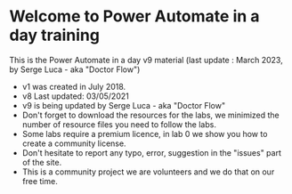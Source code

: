 # Welcome to Power Automate in a day training
This is the Power Automate in a day v9 material (last update : March 2023, by Serge Luca - aka "Doctor Flow")  
- v1 was created in July 2018.  
- v8 Last updated: 03/05/2021
- v9 is being updated by Serge Luca - aka "Doctor Flow" 
- Don't forget to download the resources for the labs, we minimized the number of resource files you need to follow the labs.  
- Some labs require a premium licence, in lab 0 we show you how to create a community license.  
- Don't hesitate to report any typo, error, suggestion in the "issues" part of the site.  
- This is a community project we are volunteers and we do that on our free time.



